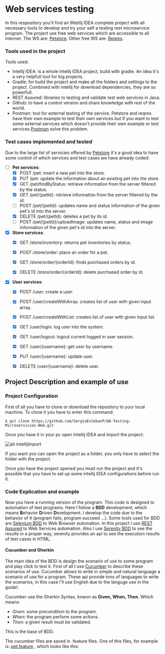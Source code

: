 # Web services testing

In this respository you'll find an INtellij IDEA complete project with all necessary tools to develop and try your self a testing rest microservice program. The project use free web services which are accessible to all internet. The WS are: [Petstore](https://petstore.swagger.io/#/). Other free WS are: [Reqres](https://reqres.in/).

### Tools used in the project

Tools used: 
- Intellij IDEA: is a whole Intellij IDEA project, build with gradle. An idea it's a very helpfull tool for big projects.  
- Gradle: for build the project and make all the folders and settings to the project. Combined with intellij for download dependencies, they are so powerfull. 
- REST Assured: libraries to testing and validate rest web services in Java. 
- Github: to have a control version and share knowledge with rest of the world.
- Postman: tool for external testing of the service. Petstore and reqres have their own example to test their own services but if you want to test some external services which doesn't provide their own example or test services [Postman](https://www.getpostman.com/) solve this problem.

### Test cases implemented and tested

Due to the large list of servicies offered by [Petstore](https://petstore.swagger.io/#/) it's a good idea to have some control of which services and test cases we have already coded:
- [ ] **Pet services**:
    - [x] POST /pet: insert a new pet into the store.
    - [x] PUT /pet: update the information about an existing pet into the store.
    - [x] GET /pet/findByStatus: retrieve information from the server filtered by the status.
    - [x] GET /pet/{petId}: retrieve information from the server filtered by the id.
    - [ ] POST /pet/{petId}: updates name and status information of the given pet's id into the server.
    - [x] DELETE /pet/{petId}: deletes a pet by its id.
    - [ ] POST /pet/{petId}/uploadImage: updates name, status and image information of the given pet's id into the server.

- [x] **Store services**:
    - [x] GET /store/inventory: returns pet inventories by status.
    - [x] POST /store/order: place an order for a pet.
    - [x] GET /store/order/{orderId}: finds purchased orders by id.
    - [x] DELETE /store/order/{orderId}: delete purchased order by id.


- [x] **User services**:
    - [x] POST /user: create a user.
    - [x] POST /user/createWithArray: creates list of user with given input array.
    - [x] POST /user/createWithList: creates list of user with given input list.
    - [x] GET /user/login: log user into the system.
    - [x] GET /user/logout: logout current logged in user session.
    - [x] GET /user/{username}: get user by username.
    - [x] PUT /user/{username}: update user.
    - [x] DELETE /user/{username}: delete user.


## Project Description and example of use

### Project Configuration

First of all you have to clone or download the repository to your local machine. To clone it you have to enter this command:

```$ git clone https://github.com/SergioEstebanP/QA-Testing-Microservicios-Web.git```

Once you have it in your pc open Intellij IDEA and import the project:

![alt intellijImport](readmeDocs/intellijImport.PNG)

If you want you can open the project as a folder, you only have to select the folder with the project.

Once you have the project opened you must run the project and it's possible that you have to set up some intellij IDEA configurations before run it.

### Code Explication and example

Now you have a running version of the program. This code is designed to automation of test programs. Here I follow a **BDD** development, which means **B**ehavior **D**riven **D**evelopment. I develop the code due to the behavior of it (program fails, program succeed ...). Some tools used for BDD are [Selenium BDD](https://www.seleniumhq.org/) to Web Browser automation. In this project I use [REST Assured](http://rest-assured.io/) to Web Services automation. Also I use [Serenity BDD](http://www.thucydides.info/#/) to see the results in a proper way, serenity provides an api to see the execution results of test cases in HTML.

#### Cucumber and Gherkin

The main idea of the BDD is design the scenario of use to some program and play click to test it. First of all I use [Cucumber](https://docs.cucumber.io/) to describe these scenarios of use. Cucumber allows to write in simple and natural language a scenario of use for a program. These api provide tons of languages to write the scenarios, in this case I'll use English due to the languge use in the guide!.

Cucumber use the Gherkin Syntax, knwon as **Given, When, Then**. Which means:
- *Given*: some precondition to the program.
- *When*: the program perform some actions.
- *Then*: a given result must be validated.

This is the base of BDD.

The cucumber files are saved in .feature files. One of this files, for example is: [pet.feature](src/test/resources/features/pet/pte.features) , which looks like this:



